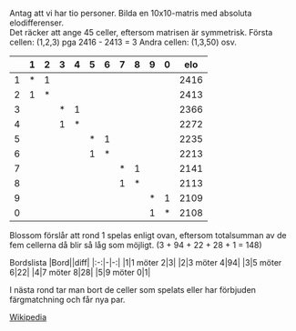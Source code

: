 

Antag att vi har tio personer. Bilda en 10x10-matris med absoluta elodifferenser.  
Det räcker att ange 45 celler, eftersom matrisen är symmetrisk.
Första cellen: (1,2,3) pga 2416 - 2413 = 3
Andra cellen: (1,3,50) osv.


| |1|2|3|4|5|6|7|8|9|0|elo|
|:-:|:-:|:-:|:-:|:-:|:-:|:-:|:-:|:-:|:-:|:-:|:-:|
|1|*|1| | | | | | | | |2416
|2|1|*| | | | | | | | |2413
|3| | |*|1| | | | | | |2366
|4| | |1|*| | | | | | |2272
|5| | | | |*|1| | | | |2235
|6| | | | |1|*| | | | |2213
|7| | | | | | |*|1| | |2141
|8| | | | | | |1|*| | |2113
|9| | | | | | | | |*|1|2109
|0| | | | | | | | |1|*|2108

Blossom förslår att rond 1 spelas enligt ovan, eftersom totalsumman av de fem cellerna då blir så låg som möjligt. (3 + 94 + 22 + 28 + 1 = 148)

Bordslista
|Bord||diff|
|:-:|-|-:|
|1|1 möter 2|3|
|2|3 möter 4|94|
|3|5 möter 6|22|
|4|7 möter 8|28|
|5|9 möter 0|1|

I nästa rond tar man bort de celler som spelats eller har förbjuden färgmatchning och får nya par.  

[Wikipedia](https://en.wikipedia.org/wiki/Blossom_algorithm) 
